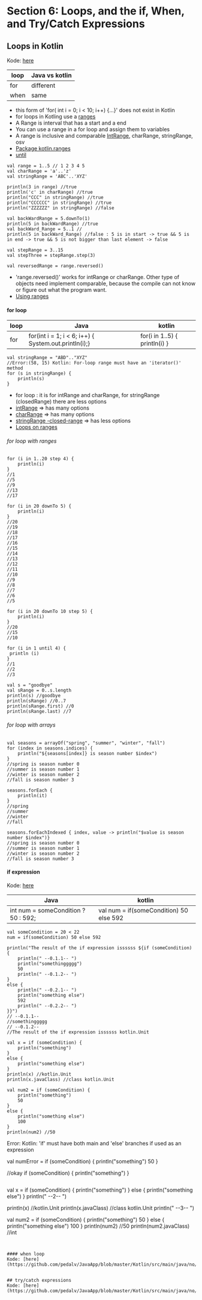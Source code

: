 # Section 6: Loops, and the if, When, and Try/Catch Expressions

## Loops in Kotlin
Kode: [here](https://github.com/pedalv/JavaApp/blob/master/Kotlin/src/main/java/no/agitec/fagaften/mars/kotlin/section06/forloop/Loops.kt)

| loop | Java vs kotlin |
| ----- | ----- |
| for | different |
| when | same |

- this form of 'for( int i = 0; i < 10; i++) {...}' does not exist in Kotlin
- for loops in Kotling use a [ranges](https://kotlinlang.org/docs/reference/ranges.html#ranges)
- A Range is interval that has a start and a end
- You can use a range in a for loop and assign them to variables
- A range is inclusive and comparable [IntRange](https://kotlinlang.org/api/latest/jvm/stdlib/kotlin.ranges/-int-range/index.html), charRange, stringRange, osv
- [Package kotlin.ranges](https://kotlinlang.org/api/latest/jvm/stdlib/kotlin.ranges/index.html)
- [until](https://kotlinlang.org/api/latest/jvm/stdlib/kotlin.ranges/until.html)

```
val range = 1..5 // 1 2 3 4 5 
val charRange = 'a'..'z' 
val stringRange = 'ABC'..'XYZ'

println(3 in range) //true
println('c' in charRange) //true
println("CCC" in stringRange) //true
println("CCCCCC" in stringRange) //true
println("ZZZZZZ" in stringRange) //false

val backWardRange = 5.downTo(1)
println(5 in backWardRange) //true
val backWard_Range = 5..1 // 
println(5 in backWard_Range) //false : 5 is in start -> true && 5 is in end -> true && 5 is not bigger than last element -> false

val stepRange = 3..15
val stepThree = stepRange.step(3) 

val reversedRange = range.reversed() 
``` 
- 'range.reversed()' works for intRange or charRange. 
   Other type of objects need implement comparable, because the compile can not know or figure out what the program want.
- [Using ranges](https://kotlinlang.org/docs/reference/basic-syntax.html#using-ranges)

#### for loop

| loop | Java | kotlin |
| ----- | ----- |----- |
| for | for(int i = 1; i < 6; i++) { System.out.println(i);} | for(i in 1..5) { println(i) } |

```
val stringRange = "ABD".."XYZ"
//Error:(58, 15) Kotlin: For-loop range must have an 'iterator()' method
for (s in stringRange) {
	println(s)
}
```

- for loop : it is for intRange and charRange, for stringRange (closedRange) there are less options 
- [intRange](https://kotlinlang.org/api/latest/jvm/stdlib/kotlin.ranges/-int-range/index.html) => has many options
- [charRange](https://kotlinlang.org/api/latest/jvm/stdlib/kotlin.ranges/-char-range/index.html) => has many options
- [stringRange -closed-range](https://kotlinlang.org/api/latest/jvm/stdlib/kotlin.ranges/-closed-range/index.html) => has less options
- [Loops on ranges](https://kotlinlang.org/docs/reference/coding-conventions.html#loops-on-ranges)

###### for loop with ranges

```
for (i in 1..20 step 4) {
	println(i)
}
//1
//5
//9
//13
//17

for (i in 20 downTo 5) {
	println(i)
}
//20
//19
//18
//17
//16
//15
//14
//13
//12
//11
//10
//9
//8
//7
//6
//5

for (i in 20 downTo 10 step 5) {
	println(i)
}
//20
//15
//10

for (i in 1 until 4) {
 println (i) 
}
//1
//2
//3

val s = "goodbye"
val sRange = 0..s.length
println(s) //goodbye
println(sRange) //0..7
println(sRange.first) //0
println(sRange.last) //7
```

###### for loop with arrays

```
val seasons = arrayOf("spring", "summer", "winter", "fall")
for (index in seasons.indices) {
	println("${seasons[index]} is season number $index")
}
//spring is season number 0
//summer is season number 1
//winter is season number 2
//fall is season number 3

seasons.forEach { 
	println(it) 
}
//spring
//summer
//winter
//fall

seasons.forEachIndexed { index, value -> println("$value is season number $index")}
//spring is season number 0
//summer is season number 1
//winter is season number 2
//fall is season number 3
```

#### if expression
Kode: [here](https://github.com/pedalv/JavaApp/blob/master/Kotlin/src/main/java/no/agitec/fagaften/mars/kotlin/section06/ifexpression/IfExpression.kt)

| Java | kotlin |
| ----- |----- |
| int num = someCondition ? 50 : 592; | val num = if(someCondition) 50 else 592 |

```
val someCondition = 20 < 22
num = if(someCondition) 50 else 592
```

```
println("The result of the if expression issssss ${if (someCondition) {
	println(" --0.1.1-- ")
	println("somethinggggg")
	50
	println(" --0.1.2-- ")
}
else {
	println(" --0.2.1-- ")
	println("something else")
	592
	println(" --0.2.2-- ")
}}")
// --0.1.1--
//somethinggggg
// --0.1.2--
//The result of the if expression issssss kotlin.Unit
```

```
val x = if (someCondition) {
	println("something")
}
else {
	println("something else")
}
println(x) //kotlin.Unit
println(x.javaClass) //class kotlin.Unit

val num2 = if (someCondition) {
	println("something")
	50
}
else {
	println("something else")
	100
}
println(num2) //50

```    
Error: Kotlin: 'if' must have both main and 'else' branches if used as an expression
    
val numError = if (someCondition) {
	println("something")
	50
}

//okay
if (someCondition) {
	println("something")
}
```

```
val x = if (someCondition) {
	println("something")
}
else {
	println("something else")
}
println(" --2-- ")

println(x) //kotlin.Unit
println(x.javaClass) //class kotlin.Unit
println(" --3-- ")

val num2 = if (someCondition) {
	println("something")
	50
}
else {
	println("something else")
	100
}
println(num2) //50
println(num2.javaClass) //int
```


#### when loop
Kode: [here](https://github.com/pedalv/JavaApp/blob/master/Kotlin/src/main/java/no/agitec/fagaften/mars/kotlin/section06/)


## try/catch expressions
Kode: [here](https://github.com/pedalv/JavaApp/blob/master/Kotlin/src/main/java/no/agitec/fagaften/mars/kotlin/section06/)
